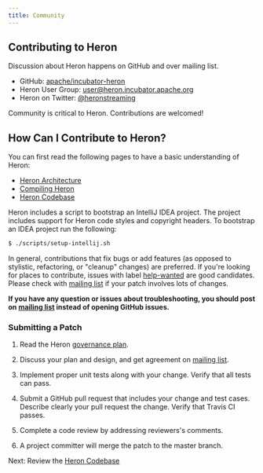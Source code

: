 ```yaml
---
title: Community
---
```



## Contributing to Heron

Discussion about Heron happens on GitHub and over mailing list.

* GitHub: [apache/incubator-heron](https://github.com/apache/incubator-heron)
* Heron User Group: [user@heron.incubator.apache.org](https://mail-archives.apache.org/mod_mbox/heron-user/)
* Heron on Twitter: [@heronstreaming](https://twitter.com/heronstreaming)

Community is critical to Heron. Contributions are welcomed!


## How Can I Contribute to Heron?

You can first read the following pages to have a basic understanding
of Heron:

* [Heron Architecture](../../concepts/architecture/)
* [Compiling Heron](../../developers/compiling/compiling/)
* [Heron Codebase](../codebase/)

Heron includes a script to bootstrap an IntelliJ IDEA project. The project includes support for Heron
code styles and copyright headers. To bootstrap an IDEA project run the following:

```bash
$ ./scripts/setup-intellij.sh
```

In general, contributions that fix bugs or add features (as opposed to stylistic, refactoring, or
"cleanup" changes) are preferred. If you're looking for places to contribute, issues with label
[help-wanted](https://github.com/apache/incubator-heron/issues?q=is%3Aopen+is%3Aissue+label%3Ahelp-wanted)
are good candidates. Please check with [mailing list](https://mail-archives.apache.org/mod_mbox/heron-dev/)
if your patch involves lots of changes.

**If you have any question or issues about troubleshooting,
you should post on [mailing list](https://mail-archives.apache.org/mod_mbox/heron-user/) instead
of opening GitHub issues.**

### Submitting a Patch
1. Read the Heron [governance plan](../governance).

2. Discuss your plan and design, and get agreement on
[mailing list](https://mail-archives.apache.org/mod_mbox/heron-dev/).

3. Implement proper unit tests along with your change. Verify that all tests can pass.

4. Submit a GitHub pull request that includes your change and test cases.
Describe clearly your pull request the change. Verify that Travis CI passes.

5. Complete a code review by addressing reviewers's comments.

6. A project committer will merge the patch to the master branch.

<!--
TODO - post commit process
TODO: links to sourcecode and dev and user groups
-->


Next: Review the [Heron Codebase](../codebase)
